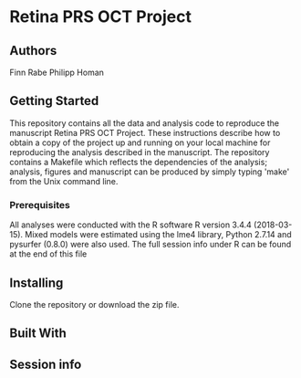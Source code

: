 # Retina PRS OCT Project

## Authors

Finn Rabe <finn dot rabe at bli dot uzh dot ch>
Philipp Homan <philipp dot homan at bli dot uzh dot ch>

## Getting Started
This repository contains all the data and analysis code to reproduce
the manuscript Retina PRS OCT Project. These instructions describe how
to obtain a copy of the project up and running on your local machine
for reproducing the analysis described in the manuscript. The
repository contains a Makefile which reflects the dependencies of the
analysis; analysis, figures and manuscript can be produced by simply
typing 'make' from the Unix command line.


### Prerequisites
All analyses were conducted with the R software R version 3.4.4
(2018-03-15). Mixed models were estimated using the lme4 library, Python
2.7.14 and pysurfer (0.8.0) were also used. The full session info under
R can be found at the end of this file


## Installing
Clone the repository or download the zip file.

## Built With


## Session info
